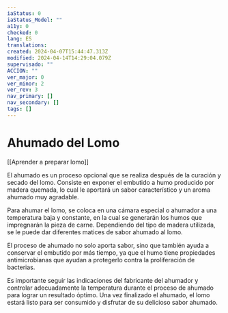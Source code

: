 ```yaml
---
iaStatus: 0
iaStatus_Model: ""
a11y: 0
checked: 0
lang: ES
translations: 
created: 2024-04-07T15:44:47.313Z
modified: 2024-04-14T14:29:04.079Z
supervisado: ""
ACCION: ""
ver_major: 0
ver_minor: 2
ver_rev: 3
nav_primary: []
nav_secondary: []
tags: []
---
```

# Ahumado del Lomo

[[Aprender a preparar lomo]]

El ahumado es un proceso opcional que se realiza después de la curación y secado del lomo. Consiste en exponer el embutido a humo producido por madera quemada, lo cual le aportará un sabor característico y un aroma ahumado muy agradable.

Para ahumar el lomo, se coloca en una cámara especial o ahumador a una temperatura baja y constante, en la cual se generarán los humos que impregnarán la pieza de carne. Dependiendo del tipo de madera utilizada, se le puede dar diferentes matices de sabor ahumado al lomo.

El proceso de ahumado no solo aporta sabor, sino que también ayuda a conservar el embutido por más tiempo, ya que el humo tiene propiedades antimicrobianas que ayudan a protegerlo contra la proliferación de bacterias.

Es importante seguir las indicaciones del fabricante del ahumador y controlar adecuadamente la temperatura durante el proceso de ahumado para lograr un resultado óptimo. Una vez finalizado el ahumado, el lomo estará listo para ser consumido y disfrutar de su delicioso sabor ahumado.
